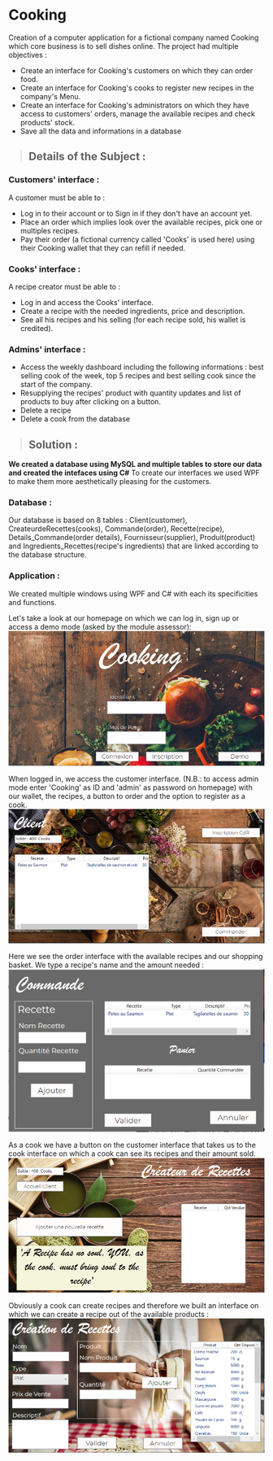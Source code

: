 # Cooking
Creation of a computer application for a fictional company named Cooking which core business is to sell dishes online. The project had multiple objectives :
- Create an interface for Cooking's customers on which they can order food.
- Create an interface for Cooking's cooks to register new recipes in the company's Menu.
- Create an interface for Cooking's administrators on which they have access to customers' orders, manage the available recipes and check products' stock.
- Save all the data and informations in a database 


> ## Details of the Subject :

### Customers' interface :
A customer must be able to :
- Log in to their account or to Sign in if they don't have an account yet.
- Place an order which implies look over the available recipes, pick one or multiples recipes.
- Pay their order (a fictional currency called 'Cooks' is used here) using their Cooking wallet that they can refill if needed.

### Cooks' interface :
A recipe creator must be able to :
- Log in and access the Cooks' interface.
- Create a recipe with the needed ingredients, price and description.
- See all his recipes and his selling (for each recipe sold, his wallet is credited).

### Admins' interface :
- Access the weekly dashboard including the following informations : best selling cook of the week, top 5 recipes and best selling cook since the start of the company.
- Resupplying the recipes' product with quantity updates and list of products to buy after clicking on a button.
- Delete a recipe
- Delete a cook from the database

> ## Solution :
**We created a database using MySQL and multiple tables to store our data and created the intefaces using C#**
To create our interfaces we used WPF to make them more aesthetically pleasing for the customers.

### Database :
Our database is based on 8 tables : Client(customer), CreateurdeRecettes(cooks), Commande(order), Recette(recipe), Details_Commande(order details), Fournisseur(supplier), Produit(product) and Ingredients_Recettes(recipe's ingredients) that are linked according to the database structure.

### Application :
We created multiple windows using WPF and C# with each its specificities and functions. 

Let's take a look at our homepage on which we can log in, sign up or access a demo mode (asked by the module assessor):
![homepage](https://github.com/JackyKch/Cooking/blob/main/assets/welcome_page.png)

When logged in, we access the customer interface. (N.B.: to access admin mode enter 'Cooking' as ID and 'admin' as password on homepage) with our wallet, the recipes, a button to order and the option to register as a cook.
![customer](https://github.com/JackyKch/Cooking/blob/main/assets/customer_interface.png)

Here we see the order interface with the available recipes and our shopping basket. We type a recipe's name and the amount needed :
![order](https://github.com/JackyKch/Cooking/blob/main/assets/order_interface.png)

As a cook we have a button on the customer interface that takes us to the cook interface on which a cook can see its recipes and their amount sold.
![cook](https://github.com/JackyKch/Cooking/blob/main/assets/cook_interface.png)

Obviously a cook can create recipes and therefore we built an interface on which we can create a recipe out of the available products :
![recipe](https://github.com/JackyKch/Cooking/blob/main/assets/recipe_interface.png)

